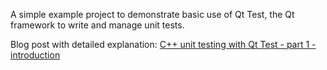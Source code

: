 A simple example project to demonstrate basic use of Qt Test, the Qt framework to write and manage unit tests.

Blog post with detailed explanation: [C++ unit testing with Qt Test - part 1 - introduction](http://blog.davidecoppola.com/2017/11/cpp-unit-testing-with-qt-test-introduction/)
